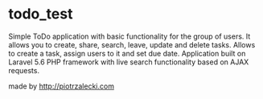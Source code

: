 # todo_test

Simple ToDo application with basic functionality for the group of users. 
It allows you to create, share, search, leave, update and delete tasks. 
Allows to create a task, assign users to it and set due date. 
Application built on Laravel 5.6 PHP framework with live search functionality based on AJAX requests.

made by http://piotrzalecki.com

